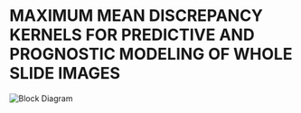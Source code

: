 # MAXIMUM MEAN DISCREPANCY KERNELS FOR PREDICTIVE AND PROGNOSTIC MODELING OF WHOLE SLIDE IMAGES


<img src="workflow.png" alt="Block Diagram"/>
